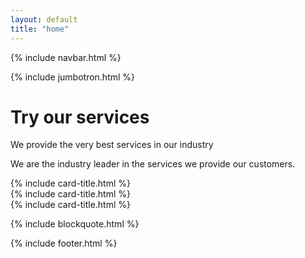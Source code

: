 ```yaml
---
layout: default
title: "home"
---
```


{% include navbar.html %}

{% include jumbotron.html %}

<div class="container text-center pt-5 pb-3">
    <h1 class="display-6 mb-3">Try our services</h1>
    <p class="lead">We provide the very best services in our industry</p>
    <p class="">We are the industry leader in the services we provide our customers.</p>
</div>

<div class="container text-center pt-5 pb-3">
    <div class="row text-left">
        <div class="col-md-4">
            {% include card-title.html %}
        </div>
        <div class="col-md-4">
            {% include card-title.html %}
        </div>
        <div class="col-md-4">
            {% include card-title.html %}
        </div>
    </div>
</div>

{% include blockquote.html %}

{% include footer.html %}
